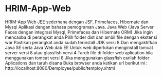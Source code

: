 # HRIM-App-Web
HRIM-App Web JEE sederhana dengan JSF, Primefaces, Hibernate dan Mysql
Aplikasi dengan bahasa pemograman Java.
Java Web (Java Server Faces dengan integrasi Mysql, Primefaces dan Hibernate ORM)
Jika ingin mencaoba di perangkat anda 
Pilih folder dist dan ambil file dengan ekstensi war
Pastikan perangkat anda sudah terinstall JDK versi 8
Dan mengaktifkan Java SE serta Java Web dab EE
Untuk web diperlukan menginstall tomcat server versi 8 atau glassfish versi 4
Taruh file di folder web aplication bila menggunakan tomcat versi 8
Jika menggunakan glassfish carilah folder Aplications dan taruh disana
Buka browser anda ketikan url berikut ini : http://localhost:8080/Demployee/public/temploy.xhtml

